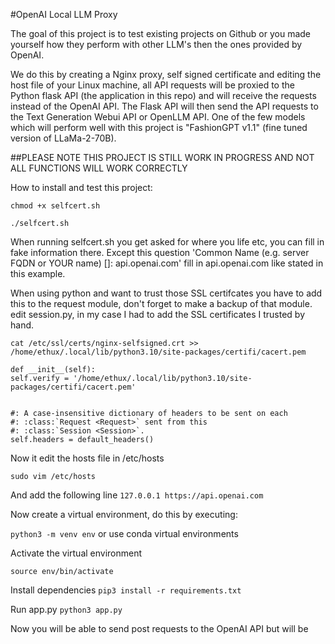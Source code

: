 #OpenAI Local LLM Proxy

The goal of this project is to test existing projects on Github or you made yourself how they perform with other LLM's then the ones provided by OpenAI.

We do this by creating a Nginx proxy, self signed certificate and editing the host file of your Linux machine, all API requests will be proxied to the Python flask API (the application in this repo) and will receive the requests instead of the OpenAI API. 
The Flask API will then send the API requests to the Text Generation Webui API or OpenLLM API. One of the few models which will perform well with this project is "FashionGPT v1.1" (fine tuned version of LLaMa-2-70B).

##PLEASE NOTE THIS PROJECT IS STILL WORK IN PROGRESS AND NOT ALL FUNCTIONS WILL WORK CORRECTLY

How to install and test this project:

`chmod +x selfcert.sh`

`./selfcert.sh `

When running selfcert.sh you get asked for where you life etc, you can fill in fake information there.
Except this question 'Common Name (e.g. server FQDN or YOUR name) []: api.openai.com' fill in api.openai.com like stated in this example.


When using python and want to trust those SSL certifcates you have to add this to the request module, don't forget to make a backup of that module.
edit session.py, in my case I had to add the SSL certificates I trusted by hand.

```cat /etc/ssl/certs/nginx-selfsigned.crt >> /home/ethux/.local/lib/python3.10/site-packages/certifi/cacert.pem```


```     
def __init__(self):
self.verify = '/home/ethux/.local/lib/python3.10/site-packages/certifi/cacert.pem'


#: A case-insensitive dictionary of headers to be sent on each
#: :class:`Request <Request>` sent from this
#: :class:`Session <Session>`.
self.headers = default_headers()
```

Now it edit the hosts file in /etc/hosts

`sudo vim /etc/hosts`

And add the following line
`127.0.0.1 https://api.openai.com`

Now create a virtual environment, do this by executing:

`python3 -m venv env` or use conda virtual environments

Activate the virtual environment

`source env/bin/activate`

Install dependencies
`pip3 install -r requirements.txt`

Run app.py
`python3 app.py`

Now you will be able to send post requests to the OpenAI API but will be 

